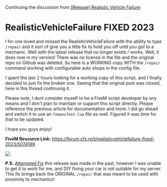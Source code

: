 Continuing the discussion from [[Release] Realistic Vehicle Failure](https://forum.cfx.re/t/release-realistic-vehicle-failure/57801):

# RealisticVehicleFailure FIXED 2023
I for one loved and missed the RealisticVehicleFailure with the ability to type `/repair` and it sort of give you a little fix to hold you off until you got to a mechanic. Well with the latest release that no longer exists / works. Well, it does now in my version! There was no license in the file and the original repo on Github was deleted. So here is a WORKING copy WITH the `/repair` command working with configurable auto shops in the config file.

I spent the last 2 hours looking for a working copy of this script, and I finally decided to just fix the broken one. Seeing that the original post was closed, here is this thread continuing it.

Please note, I dont consider myself to be a FiveM script developer by any means and I don't plan to maintain or support this script directly. Please reference the previous article for documentation and more. I did go ahead and switch it to use an `fxmanifest.lua` file as-well. Figured it was time for that to be updated.

I hope you guys enjoy!

**FiveM Resource Link:** https://forum.cfx.re/t/realisticvehiclefailure-fixed-2023/5074189

<a target="_blank" href="https://www.youtube.com/watch?v=FEt5bCwJDLs">
  <img src="https://i.ytimg.com/vi/FEt5bCwJDLs/maxresdefault.jpg">
</a>

**P.S.** [Attempted Fix](https://forum.cfx.re/t/realistic-vehicle-failure-repair-fix/4887760) this release was made in the past, however I was unable to get it to work for me, and DIY fixing your car is not suitable for my server. This fix brings back the ORIGINAL `/repair` that was meant to be used with proximity to mechanics!
